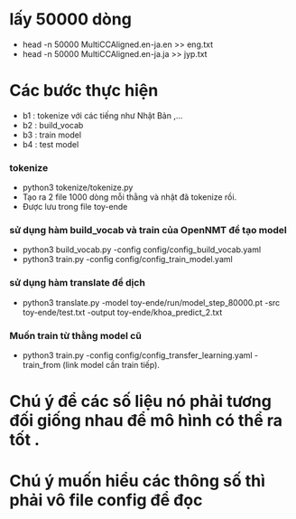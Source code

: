 # lấy 50000 dòng 
+ head -n 50000 MultiCCAligned.en-ja.en >> eng.txt
+ head -n 50000 MultiCCAligned.en-ja.ja >> jyp.txt

# Các bước thực hiện 
+ b1 : tokenize với các tiếng như Nhật Bản ,...
+ b2 : build_vocab
+ b3 : train model 
+ b4 : test model


### tokenize
+ python3 tokenize/tokenize.py   
+ Tạo ra 2 file 1000 dòng mỗi thằng và nhật đã tokenize rồi.
+ Được lưu trong file toy-ende 



### sử dụng hàm build_vocab và train của OpenNMT để tạo model
+ python3 build_vocab.py -config config/config_build_vocab.yaml
+ python3 train.py -config config/config_train_model.yaml



### sử dụng hàm translate để dịch 
+ python3 translate.py -model toy-ende/run/model_step_80000.pt -src toy-ende/test.txt -output toy-ende/khoa_predict_2.txt


### Muốn train từ thằng model cũ 
+ python3 train.py -config config/config_transfer_learning.yaml -train_from (link model cần train tiếp).

# Chú ý để các số liệu nó phải tương đối giống nhau để mô hình có thể ra tốt . 
# Chú ý muốn hiểu các thông số thì phải vô file config để đọc